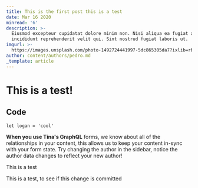```yaml
---
title: This is the first post this is a test
date: Mar 16 2020
minread: '6'
description: >-
  Eiusmod excepteur cupidatat dolore minim non. Nisi aliqua ea fugiat anim aute
  incididunt reprehenderit velit qui. Sint nostrud fugiat laboris ut.
imgurl: >-
  https://images.unsplash.com/photo-1492724441997-5dc865305da7?ixlib=rb-1.2.1&ixid=eyJhcHBfaWQiOjEyMDd9&auto=format&fit=crop&w=1679&q=80
author: content/authors/pedro.md
_template: article
---
```


# This is a test!

## Code

    let logan = 'cool'

**When you use Tina's GraphQL** forms, we know about all of the relationships in your content, this allows us to keep your content in-sync with your form state. Try changing the author in the sidebar, notice the author data changes to reflect your new author!

This is a test


This is a test,  to see if this change is committed
